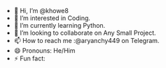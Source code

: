 - 👋 Hi, I’m @khowe8
- 👀 I’m interested in Coding.
- 🌱 I’m currently learning Python.
- 💞️ I’m looking to collaborate on Any Small Project.
- 📫 How to reach me :@aryanchy449 on Telegram.
- 😄 Pronouns: He/Him
- ⚡ Fun fact: 

<!---
khowe8/khowe8 is a ✨ special ✨ repository because its `README.md` (this file) appears on your GitHub profile.
You can click the Preview link to take a look at your changes.
--->
